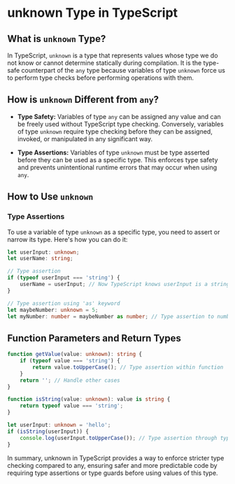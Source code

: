 # unknown Type in TypeScript

## What is `unknown` Type?

In TypeScript, `unknown` is a type that represents values whose type we do not know or cannot determine statically during compilation. It is the type-safe counterpart of the `any` type because variables of type `unknown` force us to perform type checks before performing operations with them.

## How is `unknown` Different from `any`?

- **Type Safety:** Variables of type `any` can be assigned any value and can be freely used without TypeScript type checking. Conversely, variables of type `unknown` require type checking before they can be assigned, invoked, or manipulated in any significant way.
  
- **Type Assertions:** Variables of type `unknown` must be type asserted before they can be used as a specific type. This enforces type safety and prevents unintentional runtime errors that may occur when using `any`.

## How to Use `unknown`

### Type Assertions

To use a variable of type `unknown` as a specific type, you need to assert or narrow its type. Here's how you can do it:

```typescript
let userInput: unknown;
let userName: string;

// Type assertion
if (typeof userInput === 'string') {
    userName = userInput; // Now TypeScript knows userInput is a string
}

// Type assertion using 'as' keyword
let maybeNumber: unknown = 5;
let myNumber: number = maybeNumber as number; // Type assertion to number
```

## Function Parameters and Return Types

```typescript
function getValue(value: unknown): string {
    if (typeof value === 'string') {
        return value.toUpperCase(); // Type assertion within function
    }
    return ''; // Handle other cases
}
```

```typescript
function isString(value: unknown): value is string {
    return typeof value === 'string';
}

let userInput: unknown = 'hello';
if (isString(userInput)) {
    console.log(userInput.toUpperCase()); // Type assertion through type guard
}
```

In summary, unknown in TypeScript provides a way to enforce stricter type checking compared to any, ensuring safer and more predictable code by requiring type assertions or type guards before using values of this type.
